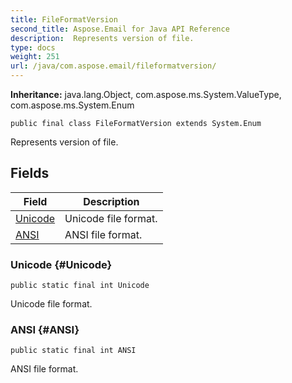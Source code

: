 ```yaml
---
title: FileFormatVersion
second_title: Aspose.Email for Java API Reference
description:  Represents version of file.
type: docs
weight: 251
url: /java/com.aspose.email/fileformatversion/
---
```

**Inheritance:**
java.lang.Object, com.aspose.ms.System.ValueType, com.aspose.ms.System.Enum
```
public final class FileFormatVersion extends System.Enum
```

Represents version of file.
## Fields

| Field | Description |
| --- | --- |
| [Unicode](#Unicode) | Unicode file format. |
| [ANSI](#ANSI) | ANSI file format. |
### Unicode {#Unicode}
```
public static final int Unicode
```


Unicode file format.

### ANSI {#ANSI}
```
public static final int ANSI
```


ANSI file format.

